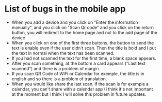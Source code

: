 # List of bugs in the mobile app

- When you add a device and you click on "Enter the information manually", and you click on "Scan Qr code" and you click on the return button, you will redirect to the home page and not to the add page of the device
- When you click on one of the first three buttons, the button to send the text is enable even if the user didn't scan. Then the title is bold and I put the text in normal when the text has been scanned.
- If you had not scanned the text for the first time, a blank space appears.
- After you scan something, at the bottom a card appears ("Last text scanned") and there is a problem of margin.
- If you scan QR Code of WiFi or Calendar for exemple, the title is in english and so there is a problem of translation.
- When you would like share the last scan, if the scan is for exemple a calendar, you can't share with a calendar app (I think it's not important at the moment but I think I will solve this problem in future updates.

